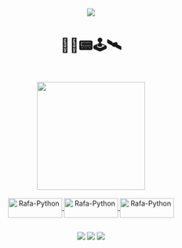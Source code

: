
<h1 align="center">
<img src="https://readme-typing-svg.herokuapp.com/?font=Righteous&size=25&center=true&vCenter=true&width=500&height=70&duration=4000&lines=+Olá!+👋;+Sistemas+Embarcados!;+Linguagem+C;+Python;+BitDogLab;+Raspberry+PI+W;" />  
<h1 align="center">
 👾🤖📟🕹️🛰️
<h2 align="center" ></h2>
<br>
  <div align="center" >
  <div align="center" display="inline-block">
  <a href="https://github.com/wasleysantos">
    <img height="220em" src="https://github-readme-stats.vercel.app/api?username=wasleysantos&theme=radical&count_private=true" />
</div>

<div style="display: inline_block"><br>
  <img align="center" alt="Rafa-Python" height="40" width="110" src="https://img.shields.io/badge/C-00599C?style=for-the-badge&logo=c&logoColor=white">
  <img align="center" alt="Rafa-Python" height="40" width="110" src="https://img.shields.io/badge/Python-3776AB?style=for-the-badge&logo=python&logoColor=white">
  <img align="center" alt="Rafa-Python" height="40" width="110" src="https://img.shields.io/badge/JavaScript-F7DF1E?style=for-the-badge&logo=javascript&logoColor=black">
</div>
  
  ##
 
<div> 
    <a href="https://www.linkedin.com/in/wasley-santos-5a824291/" target="_blank"><img src="https://img.shields.io/badge/-LinkedIn-%230077B5?style=for-the-badge&logo=linkedin&logoColor=white" target="_blank"></a>
  <a href = "mailto:wasleysantos08@gmail.com"><img src="https://img.shields.io/badge/-Gmail-%23333?style=for-the-badge&logo=gmail&logoColor=white" target="_blank"></a> 
   <a href="https://instagram.com/wasleysantos_" target="_blank"><img src="https://img.shields.io/badge/-Instagram-%23E4405F?style=for-the-badge&logo=instagram&logoColor=white" target="_blank"></a>  
</div>


